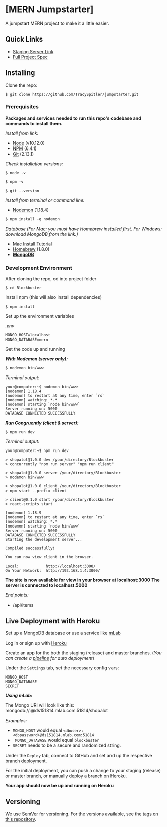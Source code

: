 # [MERN Jumpstarter]

A jumpstart MERN project to make it a little easier.

## Quick Links

* [Staging Server Link]()
* [Full Project Spec](https://github.com/TracySpitler/Shopalot/blob/dev/README.md)

## Installing

Clone the repo:

```
$ git clone https://github.com/TracySpitler/jumpstarter.git
```

### Prerequisites

__Packages and services needed to run this repo's codebase and commands to install them.__

_Install from link:_

* [Node](https://nodejs.org/en/) (v10.12.0)
* [NPM](https://www.npmjs.com/get-npm) (6.4.1)
* [Git](https://git-scm.com/) (2.13.1)

_Check installation versions:_

```
$ node -v
```
```
$ npm -v
```
```
$ git --version
```

_Install from terminal or command line:_

* [Nodemon](https://nodemon.io/) (1.18.4)

```
$ npm install -g nodemon
```

_Database (For Mac: you must have Homebrew installed first. For Windows: download MongoDB from the link.)_
* [Mac Install Tutorial](https://treehouse.github.io/installation-guides/mac/mongo-mac.html)
* [Homebrew](https://brew.sh/) (1.8.0)
* __[MongoDB](https://www.mongodb.com/)__

### Development Environment

After cloning the repo, cd into project folder

```
$ cd Blockbuster
```

Install npm (this will also install dependencies)

```
$ npm install
```

Set up the environment variables

_.env_

```
MONGO_HOST=localhost
MONGO_DATABASE=mern
```

Get the code up and running

**_With Nodemon (server only):_**

```
$ nodemon bin/www
```

_Terminal output:_

```
your@computer:~$ nodemon bin/www
[nodemon] 1.18.4
[nodemon] to restart at any time, enter `rs`
[nodemon] watching: *.*
[nodemon] starting `node bin/www`
Server running on: 5000
DATABASE CONNECTED SUCCESSFULLY
```

**_Run Congruently (client & server):_**

```
$ npm run dev
```

_Terminal output:_

```
your@computer:~$ npm run dev

> shopalot@1.0.0 dev /your/directory/Blockbuster
> concurrently "npm run server" "npm run client"

> shopalot@1.0.0 server /your/directory/Blockbuster
> nodemon bin/www

> shopalot@1.0.0 client /your/directory/Blockbuster
> npm start --prefix client

> client@0.1.0 start /your/directory/Blockbuster
> react-scripts start

[nodemon] 1.18.9
[nodemon] to restart at any time, enter `rs`
[nodemon] watching: *.*
[nodemon] starting `node bin/www`
Server running on: 5000
DATABASE CONNECTED SUCCESSFULLY
Starting the development server...

Compiled successfully!

You can now view client in the browser.

Local:            http://localhost:3000/
On Your Network:  http://192.168.1.4:3000/
```

__The site is now available for view in your browser at localhost:3000__
__The server is connected to localhost:5000__

_End points:_
* /api/items

## Live Deployment with Heroku

Set up a MongoDB database or use a service like [mLab](https://mlab.com/)

Log in or sign up with [Heroku](https://www.heroku.com/)

Create an app for the both the staging (release) and master branches. (_You can create a [pipeline](https://devcenter.heroku.com/articles/pipelines) for auto deployment_)

Under the ```Settings``` tab, set the necessary config vars:
```
MONGO_HOST
MONGO_DATABASE
SECRET
```

*__Using mLab:__*

The Mongo URI will look like this: mongodb://<dbuser>:<dbpassword>@ds151814.mlab.com:51814/shopalot

_Examples:_

* ```MONGO_HOST``` would equal ```<dbuser>:<dbpassword>@ds151814.mlab.com:51814```
* ``` MONGO_DATABASE``` would equal ```blockbuster```
* ```SECRET``` needs to be a secure and randomized string.

Under the ```Deploy``` tab, connect to GitHub and set and up the respective branch deployment.

For the initial deployment, you can push a change to your staging (release) or master branch, or manually deploy a branch on Heroku.

__Your app should now be up and running on Heroku__

## Versioning

We use [SemVer](http://semver.org/) for versioning. For the versions available, see the [tags on this repository](https://github.com/your/project/tags).
